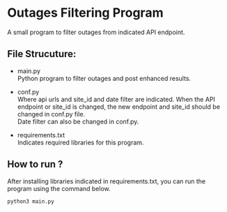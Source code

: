 # Outages Filtering Program
A small program to filter outages from indicated API endpoint.

## File Strucuture:
- main.py  
Python program to filter outages and post enhanced results.

- conf.py  
Where api urls and site_id and date filter are indicated. 
When the API endpoint or site_id is changed, the new endpoint and site_id should be changed in conf.py file.  
Date filter can also be changed in conf.py.

- requirements.txt  
Indicates required libraries for this program.

## How to run ?
After installing libraries indicated in requirements.txt, you can run the program using the command below.

```python
python3 main.py
```
